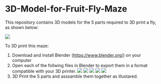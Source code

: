 # 3D-Model-for-Fruit-Fly-Maze
This repository contains 3D models for the 5 parts required to 3D print a fly, as shown below:

![](Attachments/FlyMazeAssemblyAnimation.gif)  
 
To 3D print this maze:
1. Download and install Blender (https://www.blender.org/) on your computer 
2. Open each of the follwing files in Blender to export them in a format compatible with your 3D printer.
   ![](Attachments/FlyMazeTop.blend)
   ![](Attachments/FlyMazeBottom.blend)
   ![](Attachments/FlyMazeCenter.blend)
   ![](Attachments/FlyMazeSide1.blend)
   ![](Attachments/FlyMazeSide2.blend)  
4. 3D Print the 5 parts and asssamble them together as illustared. 

 
